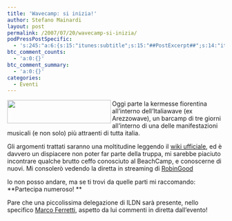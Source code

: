 ```yaml
---
title: 'Wavecamp: si inizia!'
author: Stefano Mainardi
layout: post
permalink: /2007/07/20/wavecamp-si-inizia/
podPressPostSpecific:
  - 's:245:"a:6:{s:15:"itunes:subtitle";s:15:"##PostExcerpt##";s:14:"itunes:summary";s:15:"##PostExcerpt##";s:15:"itunes:keywords";s:17:"##WordPressCats##";s:13:"itunes:author";s:10:"##Global##";s:15:"itunes:explicit";s:2:"No";s:12:"itunes:block";s:2:"No";}";'
btc_comment_counts:
  - 'a:0:{}'
btc_comment_summary:
  - 'a:0:{}'
categories:
  - Eventi
---
```

<p style="text-align: center">
  <img src="http://farm2.static.flickr.com/1186/858564006_37bebf7f57_m.jpg" align="left" height="54" width="240" />
</p>

Oggi parte la kermesse fiorentina all&#8217;interno dell&#8217;Italiawave (ex Arezzowave), un barcamp di tre giorni all&#8217;interno di una delle manifestazioni musicali (e non solo) più attraenti di tutta italia.

Gli argomenti trattati saranno una moltitudine leggendo il [wiki ufficiale][1], ed è davvero un dispiacere non poter far parte della truppa, mi sarebbe piaciuto incontrare qualche brutto ceffo conosciuto al BeachCamp, e conoscerne di nuovi. Mi consolerò vedendo la diretta in streaming di [RobinGood ][2]

Io non posso andare, ma se ti trovi da quelle parti mi raccomando: **Partecipa numeroso! **

Pare che una piccolissima delegazione di ILDN sarà presente, nello specifico [Marco Ferretti][3], aspetto da lui commenti in diretta dall&#8217;evento!

 [1]: http://barcamp.org/WaveCamp
 [2]: http://robingood.tv/
 [3]: http://fermasoft.homeunix.net/pmwiki/index.php/Blog/Blog